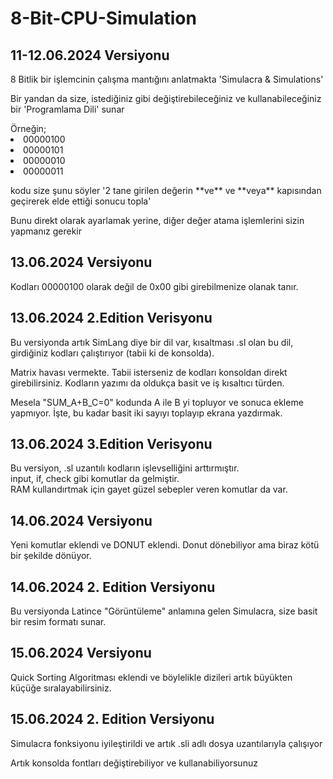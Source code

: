 # 8-Bit-CPU-Simulation
<h2> 11-12.06.2024 Versiyonu</h2>
<p>8 Bitlik bir işlemcinin çalışma mantığını anlatmakta 'Simulacra & Simulations'</p>
<p>Bir yandan da size, istediğiniz gibi değiştirebileceğiniz ve kullanabileceğiniz bir 'Programlama Dili' sunar</p>
Örneğin; 
<li>00000100
<li>00000101
<li>00000010
<li>00000011
<p>kodu size şunu söyler '2 tane girilen değerin **ve** ve **veya** kapısından geçirerek elde ettiği sonucu topla'</p>
<p>Bunu direkt olarak ayarlamak yerine, diğer değer atama işlemlerini sizin yapmanız gerekir</p>
<h2>13.06.2024 Versiyonu</h2>
<p>Kodları 00000100 olarak değil de 0x00 gibi girebilmenize olanak tanır.</p>
<h2>13.06.2024 2.Edition Verisyonu</h2>
<p>Bu versiyonda artık SimLang diye bir dil var, kısaltması .sl olan bu dil, girdiğiniz kodları çalıştırıyor (tabii ki de konsolda).</p>
<p>Matrix havası vermekte. Tabii isterseniz de kodları konsoldan direkt girebilirsiniz. Kodların yazımı da oldukça basit ve iş kısaltıcı türden.</p>
<p>Mesela "SUM_A+B_C=0" kodunda A ile B yi topluyor ve sonuca ekleme yapmıyor. İşte, bu kadar basit iki sayıyı toplayıp ekrana yazdırmak.</p>
<h2>13.06.2024 3.Edition Verisyonu</h2>
<p>Bu versiyon, .sl uzantılı kodların işlevselliğini arttırmıştır. <br>input, if, check gibi komutlar da gelmiştir. <br>RAM kullandırtmak için gayet güzel sebepler veren komutlar da var.</p>
<h2>14.06.2024 Versiyonu</h2>
<p>Yeni komutlar eklendi ve DONUT eklendi. Donut dönebiliyor ama biraz kötü bir şekilde dönüyor.</p>
<h2>14.06.2024 2. Edition Versiyonu</h2>
<p>Bu versiyonda Latince "Görüntüleme" anlamına gelen Simulacra, size basit bir resim formatı sunar.</p>
<h2>15.06.2024 Versiyonu</h2>
<p>Quick Sorting Algoritması eklendi ve böylelikle dizileri artık büyükten küçüğe sıralayabilirsiniz.</p>
<h2>15.06.2024 2. Edition Versiyonu</h2>
<p>Simulacra fonksiyonu iyileştirildi ve artık .sli adlı dosya uzantılarıyla çalışıyor</p>
<p>Artık konsolda fontları değiştirebiliyor ve kullanabiliyorsunuz</p>
